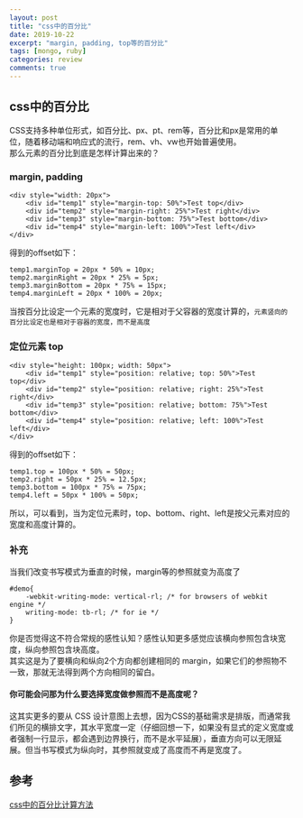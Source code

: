 ```yaml
---
layout: post
title: "css中的百分比"
date: 2019-10-22
excerpt: "margin, padding, top等的百分比"
tags: [mongo, ruby]
categories: review
comments: true
---
```


## css中的百分比
CSS支持多种单位形式，如百分比、px、pt、rem等，百分比和px是常用的单位，随着移动端和响应式的流行，rem、vh、vw也开始普遍使用。   
那么元素的百分比到底是怎样计算出来的？

### margin, padding
```
<div style="width: 20px">
    <div id="temp1" style="margin-top: 50%">Test top</div>
    <div id="temp2" style="margin-right: 25%">Test right</div>
    <div id="temp3" style="margin-bottom: 75%">Test bottom</div>
    <div id="temp4" style="margin-left: 100%">Test left</div>
</div>
```
得到的offset如下：
```
temp1.marginTop = 20px * 50% = 10px;
temp2.marginRight = 20px * 25% = 5px;
temp3.marginBottom = 20px * 75% = 15px;
temp4.marginLeft = 20px * 100% = 20px;
```
当按百分比设定一个元素的宽度时，它是相对于父容器的宽度计算的，```元素竖向的百分比设定也是相对于容器的宽度，而不是高度```

### 定位元素 top
```
<div style="height: 100px; width: 50px">
    <div id="temp1" style="position: relative; top: 50%">Test top</div>
    <div id="temp2" style="position: relative; right: 25%">Test right</div>
    <div id="temp3" style="position: relative; bottom: 75%">Test bottom</div>
    <div id="temp4" style="position: relative; left: 100%">Test left</div>
</div>
```
得到的offset如下：
```
temp1.top = 100px * 50% = 50px;
temp2.right = 50px * 25% = 12.5px;
temp3.bottom = 100px * 75% = 75px;
temp4.left = 50px * 100% = 50px;
```
所以，可以看到，当为定位元素时，top、bottom、right、left是按父元素对应的宽度和高度计算的。

### 补充
当我们改变书写模式为垂直的时候，margin等的参照就变为高度了
```
#demo{
    -webkit-writing-mode: vertical-rl; /* for browsers of webkit engine */
    writing-mode: tb-rl; /* for ie */
}
```
你是否觉得这不符合常规的感性认知？感性认知更多感觉应该横向参照包含块宽度，纵向参照包含块高度。   
其实这是为了要横向和纵向2个方向都创建相同的 margin，如果它们的参照物不一致，那就无法得到两个方向相同的留白。
#### 你可能会问那为什么要选择宽度做参照而不是高度呢？
这其实更多的要从 CSS 设计意图上去想，因为CSS的基础需求是排版，而通常我们所见的横排文字，其水平宽度一定（仔细回想一下，如果没有显式的定义宽度或者强制一行显示，都会遇到边界换行，而不是水平延展），垂直方向可以无限延展。但当书写模式为纵向时，其参照就变成了高度而不再是宽度了。
## 参考
[css中的百分比计算方法](https://www.runoob.com/w3cnote/css-percentage-calculation.html)
